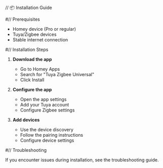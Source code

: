 // 📦 Installation Guide

#// Prerequisites

- Homey device (Pro or regular)
- Tuya/Zigbee devices
- Stable internet connection

#// Installation Steps

1. **Download the app**
   - Go to Homey Apps
   - Search for "Tuya Zigbee Universal"
   - Click Install

2. **Configure the app**
   - Open the app settings
   - Add your Tuya account
   - Configure Zigbee settings

3. **Add devices**
   - Use the device discovery
   - Follow the pairing instructions
   - Configure device settings

#// Troubleshooting

If you encounter issues during installation, see the troubleshooting guide.
